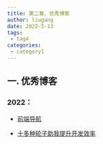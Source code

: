 ```yaml
---
title: 第二章、优秀博客
author: liugang
date: 2022-5-13
tags:
 - tag4
categories:
 - category1
---
```


<Boxx  changeTime="5000"/>  

## 一. 优秀博客

### 2022：

- [前端导航](https://www.kwgg2020.com/)

- [十多种轮子助我提升开发效率](https://juejin.cn/post/7012012633180078117)

